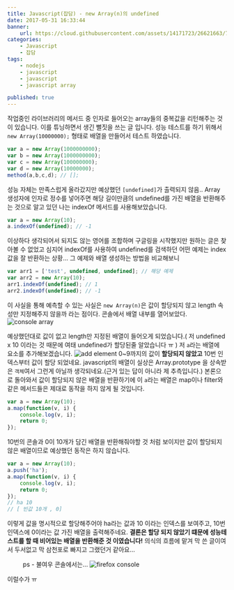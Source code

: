 ```yaml
---
title: Javascript(잡담) - new Array(n)의 undefined
date: 2017-05-31 16:33:44
banner:
    url: https://cloud.githubusercontent.com/assets/14171723/26621663/7479b128-4622-11e7-9a27-96aa8bb863a6.png
categories:
    - Javascript
    - 잡담
tags:
    - nodejs
    - javascript
    - javascript
    - javascript array

published: true
---
```

작업중인 라이브러리의 메서드 중 인자로 들어오는 array들의 중복값을 리턴해주는 것이 있습니다. 이를 튜닝하면서 생긴 뻘짓을 쓰는 글 입니다. 성능 테스트를 하기 위해서 `new Array(10000000);` 형태로 배열을 만들어서 테스트 하였습니다.

```javascript
var a = new Array(1000000000);
var b = new Array(1000000000);
var c = new Array(100000000);
var d = new Array(10000000);
method(a,b,c,d); // [];
```
성능 자체는 만족스럽게 올라갔지만 예상했던 `[undefined]`가 출력되지 않음.. Array 생성자에 인자로 정수를 넣어주면 해당 길이만큼의 undefined를 가진 배열을 반환해주는 것으로 알고 있던 나는 indexOf 메서드를 사용해보았습니다.

```javascript
var a = new Array(10);
a.indexOf(undefined); // -1
```
이상하다 생각되어서 되지도 않는 영어를 조합하며 구글링을 시작했지만 원하는 글은 찾아볼 수 없었고 심지어 indexOf를 사용하여 undefined를 검색하던 어떤 예제는 index값을 잘 반환하는 상황... 그 예제와 배열 생성하는 방법을 비교해보니
```javascript
var arr1 = ['test', undefined, undefined]; // 해당 예제
var arr2 = new Array(10);
arr1.indexOf(undefined); // 1
arr2.indexOf(undefined); // -1
```
이 사실을 통해 예측할 수 있는 사실은 `new Array(n)`은 값이 할당되지 않고 length 속성만 지정해주지 않을까 라는 점이다. 콘솔에서 배열 내부를 열어보았다.
![console array](https://cloud.githubusercontent.com/assets/14171723/26661897/6ec79062-46bb-11e7-8552-89dfed6067ac.png)

예상했던대로 값이 없고 length만 지정된 배열이 들어오게 되었습니다.( 저 undefined x 10 이라는 것 때문에 여태 undefined가 할당된줄 알았습니다 ㅠ ) 저 `a`라는 배열에 요소를 추가해보겠습니다.
![add element](https://cloud.githubusercontent.com/assets/14171723/26662468/fcaaffc4-46be-11e7-93d7-112745424bbc.png)
0~9까지의 값이 **할당되지 않았고** 10번 인덱스부터 값이 할당 되었네요. javascript의 배열이 실상은 Array.prototype 을 상속받은 `객체`여서 그런게 아닐까 생각되네요.(근거 있는 답이 아니라 제 추측입니다.) 본론으로 돌아와서 값이 할당되지 않은 배열을 반환하기에 이 `a`라는 배열은 map이나 filter와 같은 메서드들은 제대로 동작을 하지 않게 될 것입니다.

```javascript
var a = new Array(10);
a.map(function(v, i) {
	console.log(v, i);
	return 0;
});
```
10번의 콘솔과 0이 10개가 담긴 배열을 반환해줘야할 것 처럼 보이지만 값이 할당되지 않은 배열이므로 예상했던 동작은 하지 않습니다.
```javascript
var a = new Array(10);
a.push('ha');
a.map(function(v, i) {
	console.log(v, i);
	return 0;
});
// ha 10
// [ 빈값 10개 , 0]
```
이렇게 값을 명시적으로 할당해주어야 ha라는 값과 10 이라는 인덱스를 보여주고, 10번 인덱스에 0이라는 값 가진 배열을 출력해주네요. **결론은 할당 되지 않았기 떄문에 성능테스트를 할 때 비어있는 배열을 반환해준 것 이였습니다!** 의식의 흐름에 맡겨 막 쓴 글이여서 두서없고 막 삼천포로 빠지고 그랬던거 같아요...




　
　
ps - 불여우 콘솔에서는...
![firefox console](https://cloud.githubusercontent.com/assets/14171723/26663318/e5f313a6-46c4-11e7-95a9-02d1fbd5fb09.png)

이럴수가 ㅠ
